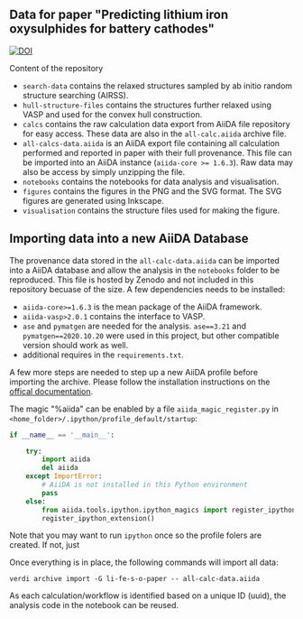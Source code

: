 ## Data for paper "Predicting lithium iron oxysulphides for battery cathodes"

[![DOI](https://zenodo.org/badge/doi/10.5281/zenodo.4977232.svg)](http://dx.doi.org/10.5281/zenodo.4977232)

Content of the repository

- `search-data` contains the relaxed structures sampled by ab initio random structure searching (AIRSS).
- `hull-structure-files` contains the structures further relaxed using VASP and used for the convex hull construction.
- `calcs` contains the raw calculation data export from AiiDA file repository for easy access. These data are also in the `all-calc.aiida` archive file.
- `all-calcs-data.aiida` is an AiiDA export file containing all calculation performed and reported in paper with their full provenance. This file can be imported into an AiiDA instance (`aiida-core >= 1.6.3`). Raw data may also be access by simply unzipping the file.
- `notebooks` contains the notebooks for data analysis and visualisation.
- `figures` contains the figures in the PNG and the SVG format. The SVG figures are generated using Inkscape.
- `visualisation` contains the structure files used for making the figure.


## Importing data into a new AiiDA Database

The provenance data stored in the `all-calc-data.aiida` can be imported into a AiiDA database and allow the analysis in the `notebooks` folder to be reproduced.
This file is hosted by Zenodo and not included in this repository becuase of the size.
A few dependencies needs to be installed:

- `aiida-core>=1.6.3` is the mean package of the AiiDA framework.
- `aiida-vasp>2.0.1` contains the interface to VASP.
- `ase` and `pymatgen` are needed for the analysis. `ase==3.21` and `pymatgen==2020.10.20` were used in this project, but other compatible version should work as well.
- additional requires in the `requirements.txt`.

A few more steps are needed to step up a new AiiDA profile before importing the archive. Please follow the installation instructions on the [offical documentation](https://aiida.readthedocs.io/).

The magic "%aiida" can be enabled by a file `aiida_magic_register.py` in `<home_folder>/.ipython/profile_default/startup`:


```python
if __name__ == '__main__':

    try:
        import aiida
        del aiida
    except ImportError:
        # AiiDA is not installed in this Python environment
        pass
    else:
        from aiida.tools.ipython.ipython_magics import register_ipython_extension
        register_ipython_extension()
```

Note that you may want to run `ipython` once so the profile folers are created. If not, just 

Once everything is in place, the following commands will import all data:

```base
verdi archive import -G li-fe-s-o-paper -- all-calc-data.aiida
```

As each calculation/workflow is identified based on a unique ID (uuid), the analysis code in the notebook can be reused. 
